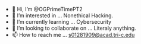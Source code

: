 - 👋 Hi, I’m @OGPrimeTimePT2
- 👀 I’m interested in ... Nonethical Hacking.
- 🌱 I’m currently learning ... Cybersecurity
- 💞️ I’m looking to collaborate on ... Literaly anything.
- 📫 How to reach me ... s01281909@acad.tri-c.edu
